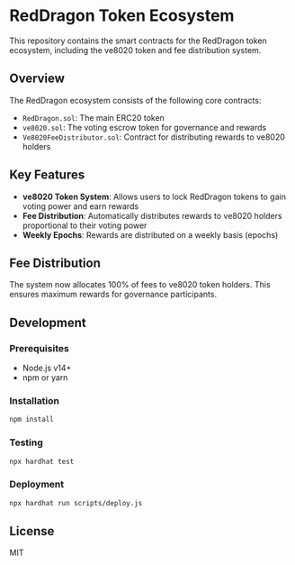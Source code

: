 # RedDragon Token Ecosystem

This repository contains the smart contracts for the RedDragon token ecosystem, including the ve8020 token and fee distribution system.

## Overview

The RedDragon ecosystem consists of the following core contracts:

- `RedDragon.sol`: The main ERC20 token
- `ve8020.sol`: The voting escrow token for governance and rewards
- `Ve8020FeeDistributor.sol`: Contract for distributing rewards to ve8020 holders

## Key Features

- **ve8020 Token System**: Allows users to lock RedDragon tokens to gain voting power and earn rewards
- **Fee Distribution**: Automatically distributes rewards to ve8020 holders proportional to their voting power
- **Weekly Epochs**: Rewards are distributed on a weekly basis (epochs)

## Fee Distribution

The system now allocates 100% of fees to ve8020 token holders. This ensures maximum rewards for governance participants.

## Development

### Prerequisites

- Node.js v14+
- npm or yarn

### Installation

```bash
npm install
```

### Testing

```bash
npx hardhat test
```

### Deployment

```bash
npx hardhat run scripts/deploy.js
```

## License

MIT 